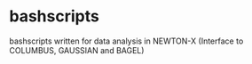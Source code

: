 # bashscripts
bashscripts written for data analysis in NEWTON-X (Interface to COLUMBUS, GAUSSIAN and BAGEL)
